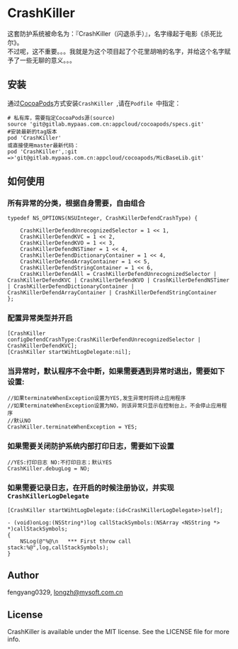 # CrashKiller

这套防护系统被命名为：『CrashKiller（闪退杀手）』，名字缘起于电影《杀死比尔》。
<br>不过呢，这不重要。。。我就是为这个项目起了个花里胡哨的名字，并给这个名字赋予了一些无聊的意义。。。

## 安装

通过[CocoaPods](https://cocoapods.org)方式安装`CrashKiller `,请在`Podfile `中指定：

```
# 私有库，需要指定CocoaPods源(source)
source 'git@gitlab.mypaas.com.cn:appcloud/cocoapods/specs.git'
#安装最新的tag版本
pod 'CrashKiller'
或直接使用master最新代码：
pod 'CrashKiller',:git =>'git@gitlab.mypaas.com.cn:appcloud/cocoapods/MicBaseLib.git'
```

## 如何使用

### 所有异常的分类，根据自身需要，自由组合

```
typedef NS_OPTIONS(NSUInteger, CrashKillerDefendCrashType) {

    CrashKillerDefendUnrecognizedSelector = 1 << 1,
    CrashKillerDefendKVC = 1 << 2,
    CrashKillerDefendKVO = 1 << 3,
    CrashKillerDefendNSTimer = 1 << 4,
    CrashKillerDefendDictionaryContainer = 1 << 4,
    CrashKillerDefendArrayContainer = 1 << 5,
    CrashKillerDefendStringContainer = 1 << 6,
    CrashKillerDefendAll = CrashKillerDefendUnrecognizedSelector | CrashKillerDefendKVC | CrashKillerDefendKVO | CrashKillerDefendNSTimer | CrashKillerDefendDictionaryContainer | CrashKillerDefendArrayContainer | CrashKillerDefendStringContainer
};
```

### 配置异常类型并开启

```
[CrashKiller configDefendCrashType:CrashKillerDefendUnrecognizedSelector | CrashKillerDefendKVC];
[CrashKiller startWihtLogDelegate:nil];
```

### 当异常时，默认程序不会中断，如果需要遇到异常时退出，需要如下设置:

```
//如果terminateWhenException设置为YES,发生异常时将终止应用程序
//如果terminateWhenException设置为NO，则该异常只显示在控制台上，不会停止应用程序
//默认NO
CrashKiller.terminateWhenException = YES;
```

### 如果需要关闭防护系统内部打印日志，需要如下设置

```
//YES:打印日志 NO:不打印日志；默认YES
CrashKiller.debugLog = NO;
```

### 如果需要记录日志，在开启的时候注册协议，并实现`CrashKillerLogDelegate`

```
[CrashKiller startWihtLogDelegate:(id<CrashKillerLogDelegate>)self];

- (void)onLog:(NSString*)log callStackSymbols:(NSArray <NSString *> *)callStackSymbols;
{
    NSLog(@"%@\n   *** First throw call stack:%@",log,callStackSymbols);
}
```


## Author

fengyang0329, longzh@mysoft.com.cn

## License

CrashKiller is available under the MIT license. See the LICENSE file for more info.
